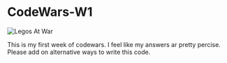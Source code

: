# CodeWars-W1

![Legos At War](https://encrypted-tbn0.gstatic.com/images?q=tbn:ANd9GcSTwUL6VCMZ4Hdlw975FUaZdDfmU6z-9DyZ3uqLHsOP2lAPyuHP)

This is my first week of codewars. I feel like my answers ar pretty percise. Please add on alternative ways to write this code.
